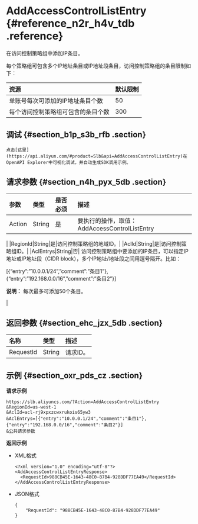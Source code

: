 # AddAccessControlListEntry {#reference_n2r_h4v_tdb .reference}

在访问控制策略组中添加IP条目。

每个策略组可包含多个IP地址条目或IP地址段条目，访问控制策略组的条目限制如下：

|资源|默认限制|
|:-|:---|
|单账号每次可添加的IP地址条目个数|50|
|每个访问控制策略组可包含的条目个数|300|

## 调试 {#section_b1p_s3b_rfb .section}

```
点击[这里](https://api.aliyun.com/#product=Slb&api=AddAccessControlListEntry)在OpenAPI Explorer中可视化调试，并自动生成SDK调用示例。
```

## 请求参数 {#section_n4h_pyx_5db .section}

|参数|类型|是否必须|描述|
|:-|:-|:---|:-|
|Action|String|是|要执行的操作，取值：AddAccessControlListEntry

|
|RegionId|String|是|访问控制策略组的地域ID。|
|AclId|String|是|访问控制策略组ID。|
|AclEntrys|String|否| 访问控制策略组中要添加的IP条目，可以指定IP地址或IP地址段（CIDR block），多个IP地址/地址段之间用逗号隔开。比如：

 \[\{“entry”:”10.0.0.1/24”,”comment”:”条目1”\},\{“entry”:”192.168.0.0/16”,”comment”:”条目2”\}\]

 **说明：** 每次最多可添加50个条目。

 |

## 返回参数 {#section_ehc_jzx_5db .section}

|名称|类型|描述|
|:-|:-|:-|
|RequestId|String|请求ID。|

## 示例 {#section_oxr_pds_cz .section}

**请求示例**

```
https://slb.aliyuncs.com/?Action=AddAccessControlListEntry
&RegionId=us-west-1
&AclId=acl-rj9xpxzcwxrukois65yw3
&AclEntrys=[{"entry":"10.0.0.1/24","comment":"条目1"},{"entry":"192.168.0.0/16","comment":"条目2"}]
&公共请求参数
```

**返回示例**

-   XML格式

    ```
    <?xml version="1.0" encoding="utf-8"?>
    <AddAccessControlListEntryResponse>
      <RequestId>988CB45E-1643-48C0-87B4-928DDF77EA49</RequestId>
    </AddAccessControlListEntryResponse>
    ```

-   JSON格式

    ```
    {
        "RequestId": "988CB45E-1643-48C0-87B4-928DDF77EA49"
    }
    ```


